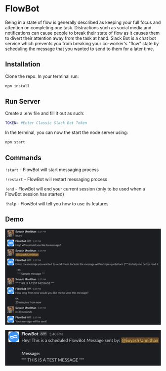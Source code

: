 # FlowBot
Being in a state of flow is generally described as keeping your full focus and attention on completing one task. Distractions such as social media and notifications can cause people to break their state of flow as it causes them to divert their attention away from the task at hand. Slack Bot is a chat bot service which prevents you from breaking your co-worker's "flow" state by scheduling the message that you wanted to send to them for a later time.

## Installation

Clone the repo. In your terminal run:

```bash
npm install
```

## Run Server

Create a .env file and fill it out as such:

```bash
TOKEN= #Enter Classic Slack Bot Token
```

In the terminal, you can now the start the node server using:


```bash
npm start
```

## Commands
`!start` - FlowBot will start messaging process

`!restart` - FlowBot will restart messaging process

`!end` - FlowBot will end your current session (only to be used when a FlowBot session has started)

`!help` - FlowBot will tell you how to use its features

## Demo
![picture](img/s1.png)

![picture](img/s2.png)

